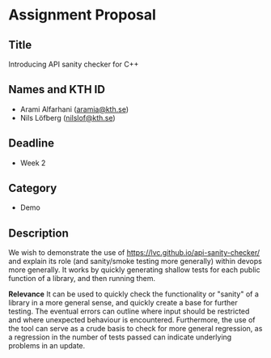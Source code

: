 # Assignment Proposal

## Title

Introducing API sanity checker for C++

## Names and KTH ID
  - Arami Alfarhani (aramia@kth.se)
  - Nils Löfberg (nilslof@kth.se)

## Deadline

- Week 2

## Category

- Demo
## Description

We wish to demonstrate the use of <https://lvc.github.io/api-sanity-checker/> and explain its role (and sanity/smoke testing more generally) within devops more generally. It works by quickly generating shallow tests for each public function of a library, and then running them.

**Relevance**
It can be used to quickly check the functionality or "sanity" of a library in a more general sense, and quickly create a base for further testing. The eventual errors can outline where input should be restricted and where unexpected behaviour is encountered. Furthermore, the use of the tool can serve as a crude basis to check for more general regression, as a regression in the number of tests passed can indicate underlying problems in an update. 
